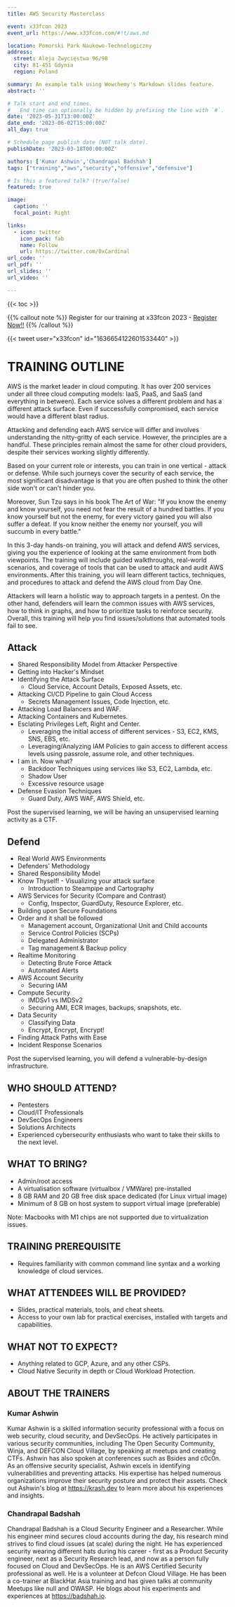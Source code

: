 ```yaml
---
title: AWS Security Masterclass

event: x33fcon 2023
event_url: https://www.x33fcon.com/#!t/aws.md

location: Pomorski Park Naukowo-Technologiczny
address:
  street: Aleja Zwycięstwa 96/98
  city: 81-451 Gdynia
  region: Poland

summary: An example talk using Wowchemy's Markdown slides feature.
abstract: ''

# Talk start and end times.
#   End time can optionally be hidden by prefixing the line with `#`.
date: '2023-05-31T13:00:00Z'
date_end: '2023-06-02T15:00:00Z'
all_day: true

# Schedule page publish date (NOT talk date).
publishDate: '2023-03-18T00:00:00Z'

authors: ['Kumar Ashwin','Chandrapal Badshah']
tags: ["training","aws","security","offensive","defensive"]

# Is this a featured talk? (true/false)
featured: true

image:
  caption: ''
  focal_point: Right

links:
  - icon: twitter
    icon_pack: fab
    name: Follow
    url: https://twitter.com/0xCardinal
url_code: ''
url_pdf: ''
url_slides: ''
url_video: ''

---
```


{{< toc >}}

{{% callout note %}}
Register for our training at x33fcon 2023 - [Register Now!!](https://www.x33fcon.com/#!treg.md)
{{% /callout %}}

{{< tweet user="x33fcon" id="1636654122601533440" >}}


# TRAINING OUTLINE

AWS is the market leader in cloud computing. It has over 200 services under all three cloud computing models: IaaS, PaaS, and SaaS (and everything in between). Each service solves a different problem and has a different attack surface. Even if successfully compromised, each service would have a different blast radius.

Attacking and defending each AWS service will differ and involves understanding the nitty-gritty of each service. However, the principles are a handful. These principles remain almost the same for other cloud providers, despite their services working slightly differently.

Based on your current role or interests, you can train in one vertical - attack or defense. While such journeys cover the security of each service, the most significant disadvantage is that you are often pushed to think the other side won't or can't hinder you.

Moreover, Sun Tzu says in his book The Art of War: "If you know the enemy and know yourself, you need not fear the result of a hundred battles. If you know yourself but not the enemy, for every victory gained you will also suffer a defeat. If you know neither the enemy nor yourself, you will succumb in every battle."

In this 3-day hands-on training, you will attack and defend AWS services, giving you the experience of looking at the same environment from both viewpoints. The training will include guided walkthroughs, real-world scenarios, and coverage of tools that can be used to attack and audit AWS environments. After this training, you will learn different tactics, techniques, and procedures to attack and defend the AWS cloud from Day One. 

Attackers will learn a holistic way to approach targets in a pentest. On the other hand, defenders will learn the common issues with AWS services, how to think in graphs, and how to prioritize tasks to reinforce security. Overall, this training will help you find issues/solutions that automated tools fail to see.

## Attack
- Shared Responsibility Model from Attacker Perspective
- Getting into Hacker's Mindset
- Identifying the Attack Surface
	- Cloud Service, Account Details, Exposed Assets, etc.
- Attacking CI/CD Pipeline to gain Cloud Access
	- Secrets Management Issues, Code Injection, etc.
- Attacking Load Balancers and WAF.
- Attacking Containers and Kubernetes.
- Esclating Privileges Left, Right and Center.
	- Leveraging the initial access of different services - S3, EC2, KMS, SNS, EBS, etc.
	- Leveraging/Analyzing IAM Policies to gain access to different access levels using passrole, assume role, and other techniques.
- I am in. Now what?
	- Backdoor Techniques using services like S3, EC2, Lambda, etc.
	- Shadow User
	- Excessive resource usage
- Defense Evasion Techniques
	- Guard Duty, AWS WAF, AWS Shield, etc.

Post the supervised learning, we will be having an unsupervised learning activity as a CTF.


## Defend
- Real World AWS Environments
- Defenders' Methodology
- Shared Responsibility Model
- Know Thyself! - Visualizing your attack surface
	- Introduction to Steampipe and Cartography
- AWS Services for Security (Compare and Contrast)
	- Config, Inspector, GuardDuty, Resource Explorer, etc.
- Building upon Secure Foundations
- Order and it shall be followed
	- Management account, Organizational Unit and Child accounts
	- Service Control Policies (SCPs)
	- Delegated Administrator
	- Tag management & Backup policy
- Realtime Monitoring
	- Detecting Brute Force Attack
	- Automated Alerts
- AWS Account Security
	- Securing IAM
- Compute Security
	- IMDSv1 vs IMDSv2 
	- Securing AMI, ECR images, backups, snapshots, etc.
- Data Security
	- Classifying Data
	- Encrypt, Encrypt, Encrypt!
- Finding Attack Paths with Ease
- Incident Response Scenarios

Post the supervised learning, you will defend a vulnerable-by-design infrastructure. 


## WHO SHOULD ATTEND?
- Pentesters
- Cloud/IT Professionals
- DevSecOps Engineers
- Solutions Architects
- Experienced cybersecurity enthusiasts who want to take their skills to the next level.


## WHAT TO BRING?
- Admin/root access
- A virtualisation software (virtualbox / VMWare) pre-installed
- 8 GB RAM and 20 GB free disk space dedicated (for Linux virtual image)
- Minimum of 8 GB on host system to support virtual image (preferable)

Note: Macbooks with M1 chips are not supported due to virtualization issues.


## TRAINING PREREQUISITE
- Requires familiarity with common command line syntax and a working knowledge of cloud services.


## WHAT ATTENDEES WILL BE PROVIDED?
- Slides, practical materials, tools, and cheat sheets.
- Access to your own lab for practical exercises, installed with targets and capabilities.


## WHAT NOT TO EXPECT?
- Anything related to GCP, Azure, and any other CSPs.
- Cloud Native Security in depth or Cloud Workload Protection.

## ABOUT THE TRAINERS

### Kumar Ashwin
Kumar Ashwin is a skilled information security professional with a focus on web security, cloud security, and DevSecOps. He actively participates in various security communities, including The Open Security Community, Winja, and DEFCON Cloud Village, by speaking at meetups and creating CTFs. Ashwin has also spoken at conferences such as Bsides and c0c0n. As an offensive security specialist, Ashwin excels in identifying vulnerabilities and preventing attacks. His expertise has helped numerous organizations improve their security posture and protect their assets. Check out Ashwin's blog at https://krash.dev to learn more about his experiences and insights.

### Chandrapal Badshah
Chandrapal Badshah is a Cloud Security Engineer and a Researcher. While his engineer mind secures cloud accounts during the day, his research mind strives to find cloud issues (at scale) during the night. He has experienced security wearing different hats during his career - first as a Product Security engineer, next as a Security Research lead, and now as a person fully focused on Cloud and DevSecOps. He is an AWS Certified Security professional as well. He is a volunteer at Defcon Cloud Village. He has been a co-trainer at BlackHat Asia training and has given talks at community Meetups like null and OWASP. He blogs about his experiments and experiences at https://badshah.io.